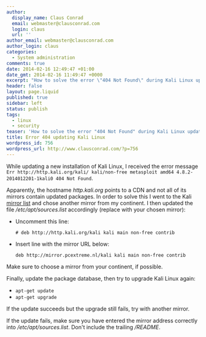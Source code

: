 ```yaml
---
author:
  display_name: Claus Conrad
  email: webmaster@clausconrad.com
  login: claus
  url: ''
author_email: webmaster@clausconrad.com
author_login: claus
categories:
  - System administration
comments: true
date: 2014-02-16 12:49:47 +01:00
date_gmt: 2014-02-16 11:49:47 +0000
excerpt: "How to solve the error \"404 Not Found\" during Kali Linux updates:\r\n"
header: false
layout: page.liquid
published: true
sidebar: left
status: publish
tags:
  - linux
  - security
teaser: 'How to solve the error "404 Not Found" during Kali Linux updates:'
title: Error 404 updating Kali Linux
wordpress_id: 756
wordpress_url: http://www.clausconrad.com/?p=756
---
```

While updating a new installation of Kali Linux, I received the error message `Err http://http.kali.org/kali/ kali/non-free metasploit amd64 4.8.2-2014012201-1kali0 404 Not Found`.

Apparently, the hostname _http.kali.org_ points to a CDN and not all of its mirrors contain updated packages. In order to solve this I went to the Kali [mirror list](https://http.kali.org/README.mirrorlist) and chose another mirror from my continent. I then updated the file _/etc/apt/sources.list_ accordingly (replace with your chosen mirror):

* Uncomment this line:

  ```
  # deb http://http.kali.org/kali kali main non-free contrib
  ```

* Insert line with the mirror URL below:
  
  ```
  deb http://mirror.pcextreme.nl/kali kali main non-free contrib
  ```

Make sure to choose a mirror from your continent, if possible.

Finally, update the package database, then try to upgrade Kali Linux again:

* `apt-get update`
* `apt-get upgrade`

If the update succeeds but the upgrade still fails, try with another mirror.

If the update fails, make sure you have entered the mirror address correctly into _/etc/apt/sources.list_. Don't include the trailing _/README_.
